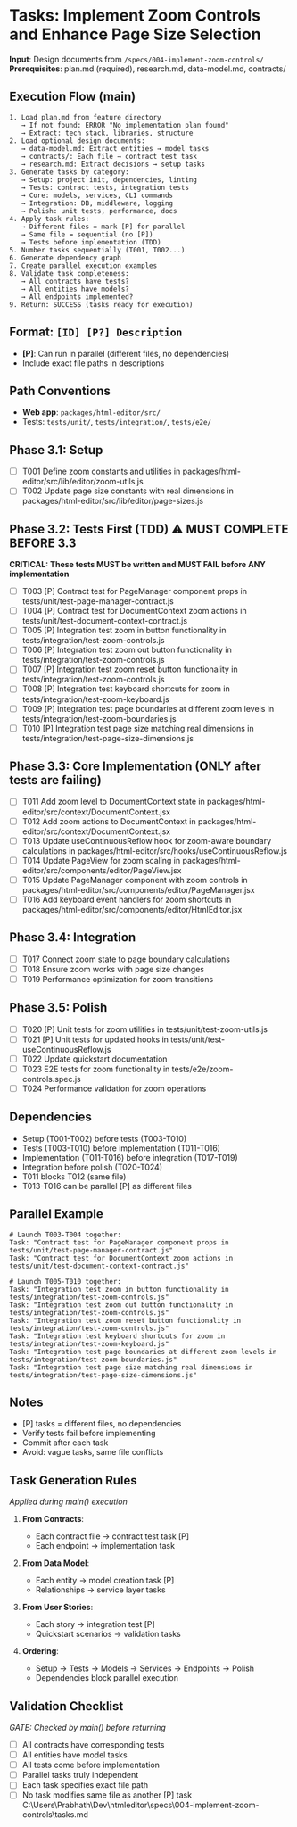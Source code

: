 # Tasks: Implement Zoom Controls and Enhance Page Size Selection

**Input**: Design documents from `/specs/004-implement-zoom-controls/`
**Prerequisites**: plan.md (required), research.md, data-model.md, contracts/

## Execution Flow (main)
```
1. Load plan.md from feature directory
   → If not found: ERROR "No implementation plan found"
   → Extract: tech stack, libraries, structure
2. Load optional design documents:
   → data-model.md: Extract entities → model tasks
   → contracts/: Each file → contract test task
   → research.md: Extract decisions → setup tasks
3. Generate tasks by category:
   → Setup: project init, dependencies, linting
   → Tests: contract tests, integration tests
   → Core: models, services, CLI commands
   → Integration: DB, middleware, logging
   → Polish: unit tests, performance, docs
4. Apply task rules:
   → Different files = mark [P] for parallel
   → Same file = sequential (no [P])
   → Tests before implementation (TDD)
5. Number tasks sequentially (T001, T002...)
6. Generate dependency graph
7. Create parallel execution examples
8. Validate task completeness:
   → All contracts have tests?
   → All entities have models?
   → All endpoints implemented?
9. Return: SUCCESS (tasks ready for execution)
```

## Format: `[ID] [P?] Description`
- **[P]**: Can run in parallel (different files, no dependencies)
- Include exact file paths in descriptions

## Path Conventions
- **Web app**: `packages/html-editor/src/`
- Tests: `tests/unit/`, `tests/integration/`, `tests/e2e/`

## Phase 3.1: Setup
- [ ] T001 Define zoom constants and utilities in packages/html-editor/src/lib/editor/zoom-utils.js
- [ ] T002 Update page size constants with real dimensions in packages/html-editor/src/lib/editor/page-sizes.js

## Phase 3.2: Tests First (TDD) ⚠️ MUST COMPLETE BEFORE 3.3
**CRITICAL: These tests MUST be written and MUST FAIL before ANY implementation**
- [ ] T003 [P] Contract test for PageManager component props in tests/unit/test-page-manager-contract.js
- [ ] T004 [P] Contract test for DocumentContext zoom actions in tests/unit/test-document-context-contract.js
- [ ] T005 [P] Integration test zoom in button functionality in tests/integration/test-zoom-controls.js
- [ ] T006 [P] Integration test zoom out button functionality in tests/integration/test-zoom-controls.js
- [ ] T007 [P] Integration test zoom reset button functionality in tests/integration/test-zoom-controls.js
- [ ] T008 [P] Integration test keyboard shortcuts for zoom in tests/integration/test-zoom-keyboard.js
- [ ] T009 [P] Integration test page boundaries at different zoom levels in tests/integration/test-zoom-boundaries.js
- [ ] T010 [P] Integration test page size matching real dimensions in tests/integration/test-page-size-dimensions.js

## Phase 3.3: Core Implementation (ONLY after tests are failing)
- [ ] T011 Add zoom level to DocumentContext state in packages/html-editor/src/context/DocumentContext.jsx
- [ ] T012 Add zoom actions to DocumentContext in packages/html-editor/src/context/DocumentContext.jsx
- [ ] T013 Update useContinuousReflow hook for zoom-aware boundary calculations in packages/html-editor/src/hooks/useContinuousReflow.js
- [ ] T014 Update PageView for zoom scaling in packages/html-editor/src/components/editor/PageView.jsx
- [ ] T015 Update PageManager component with zoom controls in packages/html-editor/src/components/editor/PageManager.jsx
- [ ] T016 Add keyboard event handlers for zoom shortcuts in packages/html-editor/src/components/editor/HtmlEditor.jsx

## Phase 3.4: Integration
- [ ] T017 Connect zoom state to page boundary calculations
- [ ] T018 Ensure zoom works with page size changes
- [ ] T019 Performance optimization for zoom transitions

## Phase 3.5: Polish
- [ ] T020 [P] Unit tests for zoom utilities in tests/unit/test-zoom-utils.js
- [ ] T021 [P] Unit tests for updated hooks in tests/unit/test-useContinuousReflow.js
- [ ] T022 Update quickstart documentation
- [ ] T023 E2E tests for zoom functionality in tests/e2e/zoom-controls.spec.js
- [ ] T024 Performance validation for zoom operations

## Dependencies
- Setup (T001-T002) before tests (T003-T010)
- Tests (T003-T010) before implementation (T011-T016)
- Implementation (T011-T016) before integration (T017-T019)
- Integration before polish (T020-T024)
- T011 blocks T012 (same file)
- T013-T016 can be parallel [P] as different files

## Parallel Example
```
# Launch T003-T004 together:
Task: "Contract test for PageManager component props in tests/unit/test-page-manager-contract.js"
Task: "Contract test for DocumentContext zoom actions in tests/unit/test-document-context-contract.js"

# Launch T005-T010 together:
Task: "Integration test zoom in button functionality in tests/integration/test-zoom-controls.js"
Task: "Integration test zoom out button functionality in tests/integration/test-zoom-controls.js"
Task: "Integration test zoom reset button functionality in tests/integration/test-zoom-controls.js"
Task: "Integration test keyboard shortcuts for zoom in tests/integration/test-zoom-keyboard.js"
Task: "Integration test page boundaries at different zoom levels in tests/integration/test-zoom-boundaries.js"
Task: "Integration test page size matching real dimensions in tests/integration/test-page-size-dimensions.js"
```

## Notes
- [P] tasks = different files, no dependencies
- Verify tests fail before implementing
- Commit after each task
- Avoid: vague tasks, same file conflicts

## Task Generation Rules
*Applied during main() execution*

1. **From Contracts**:
   - Each contract file → contract test task [P]
   - Each endpoint → implementation task
   
2. **From Data Model**:
   - Each entity → model creation task [P]
   - Relationships → service layer tasks
   
3. **From User Stories**:
   - Each story → integration test [P]
   - Quickstart scenarios → validation tasks

4. **Ordering**:
   - Setup → Tests → Models → Services → Endpoints → Polish
   - Dependencies block parallel execution

## Validation Checklist
*GATE: Checked by main() before returning*

- [ ] All contracts have corresponding tests
- [ ] All entities have model tasks
- [ ] All tests come before implementation
- [ ] Parallel tasks truly independent
- [ ] Each task specifies exact file path
- [ ] No task modifies same file as another [P] task</content>
<parameter name="filePath">C:\Users\Prabhath\Dev\htmleditor\specs\004-implement-zoom-controls\tasks.md